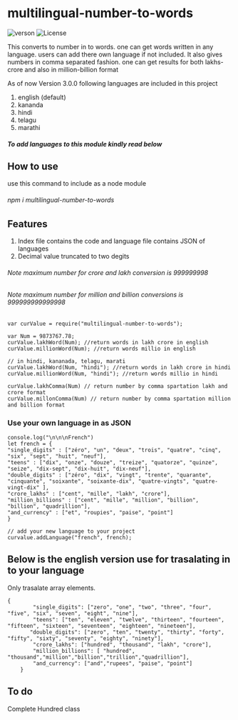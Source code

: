 # multilingual-number-to-words
![verson](https://img.shields.io/badge/version-5.0.3-green.svg)
![License](https://img.shields.io/badge/License-MIT-yellowgreen.svg)

This converts to number in to words. one can get words written in any language. users can add there own language if not included. It also gives numbers in comma separated fashion. one can get results for both lakhs-crore and also in million-billion format


As of now Version 3.0.0 following languages are included in this project
1. english (default)
2. kananda
3. hindi
4. telagu
5. marathi
##### To add languages to this module kindly read below

## How to use
use this command to include as a node module
###### npm i multilingual-number-to-words

## Features
1. Index file contains the code and language file contains JSON of languages
2. Decimal value truncated to two degits

###### Note maximum number for crore and lakh conversion is 999999998
###### Note maximum number for million and billion conversions is 999999999999998

```
var curValue = require("multilingual-number-to-words");

var Num = 9873767.78;
curValue.lakhWord(Num); //return words in lakh crore in english
curValue.millionWord(Num); //return words millio in english

// in hindi, kananada, telagu, marati
curValue.lakhWord(Num, "hindi"); //return words in lakh crore in hindi
curValue.millionWord(Num, "hindi"); //return words millio in hindi

curValue.lakhComma(Num) // return number by comma spartation lakh and crore format
curValue.millonComma(Num) // return number by comma spartation million and billion format

```


### Use your own language in as JSON
```
console.log("\n\n\nFrench")
let french = {
"single_digits" : ["zéro", "un", "deux", "trois", "quatre", "cinq", "six", "sept", "huit", "neuf"],
"teens" : ["dix", "onze", "douze", "treize", "quatorze", "quinze", "seize", "dix-sept", "dix-huit", "dix-neuf"],
"double_digits" : ["zéro", "dix", "vingt", "trente", "quarante", "cinquante", "soixante", "soixante-dix", "quatre-vingts", "quatre-vingt-dix" ],
"crore_lakhs" : ["cent", "mille", "lakh", "crore"],
"million_billions" : ["cent", "mille", "million", "billion", "billion", "quadrillion"],
"and_currency" : ["et", "roupies", "paise", "point"]
}

// add your new language to your project
curvalue.addLanguage("french", french);
```

## Below is the english version use for trasalating in to your language
Only trasalate array elements.
```
{   
        "single_digits": ["zero", "one", "two", "three", "four", "five", "six", "seven", "eight", "nine"],
        "teens": ["ten", "eleven", "twelve", "thirteen", "fourteen", "fifteen", "sixteen", "seventeen", "eighteen", "nineteen"],
       "double_digits": ["zero", "ten", "twenty", "thirty", "forty", "fifty", "sixty", "seventy", "eighty", "ninety"],
        "crore_lakhs": ["hundred", "thousand", "lakh", "crore"],
        "million_billions": [ "hundred", "thousand","million","billion","trillion","quadrillion"],
        "and_currency": ["and","rupees", "paise", "point"]
    }
```

## To do
Complete Hundred class
